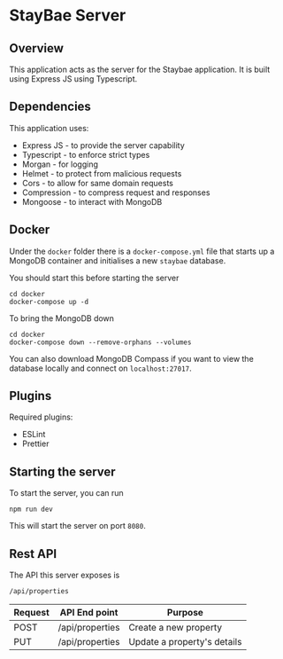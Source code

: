 # StayBae Server

## Overview

This application acts as the server for the Staybae application. It is built using Express JS using Typescript.

## Dependencies

This application uses:

- Express JS - to provide the server capability
- Typescript - to enforce strict types
- Morgan - for logging
- Helmet - to protect from malicious requests
- Cors - to allow for same domain requests
- Compression - to compress request and responses
- Mongoose - to interact with MongoDB

## Docker

Under the `docker` folder there is a `docker-compose.yml` file that starts up a MongoDB container and initialises a new `staybae` database.

You should start this before starting the server

```
cd docker
docker-compose up -d
```

To bring the MongoDB down

```
cd docker
docker-compose down --remove-orphans --volumes
```

You can also download MongoDB Compass if you want to view the database locally and connect on `localhost:27017`.

## Plugins

Required plugins:

- ESLint
- Prettier

## Starting the server

To start the server, you can run

```
npm run dev
```

This will start the server on port `8080`. 

## Rest API

The API this server exposes is

```
/api/properties
```

| Request | API End point | Purpose |
| --- | --- | --- |
| POST | /api/properties | Create a new property |
| PUT | /api/properties | Update a property's details |